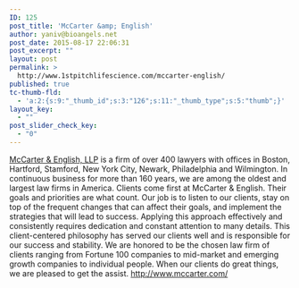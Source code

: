 ```yaml
---
ID: 125
post_title: 'McCarter &amp; English'
author: yaniv@bioangels.net
post_date: 2015-08-17 22:06:31
post_excerpt: ""
layout: post
permalink: >
  http://www.1stpitchlifescience.com/mccarter-english/
published: true
tc-thumb-fld:
  - 'a:2:{s:9:"_thumb_id";s:3:"126";s:11:"_thumb_type";s:5:"thumb";}'
layout_key:
  - ""
post_slider_check_key:
  - "0"
---
```

<p><a href="http://www.mccarter.com/">McCarter &amp; English, LLP</a> is a firm of over 400 lawyers with offices in Boston, Hartford, Stamford, New York City, Newark, Philadelphia and Wilmington. In continuous business for more than 160 years, we are among the oldest and largest law firms in America. Clients come first at McCarter &amp; English. Their goals and priorities are what count. Our job is to listen to our clients, stay on top of the frequent changes that can affect their goals, and implement the strategies that will lead to success. Applying this approach effectively and consistently requires dedication and constant attention to many details. This client-centered philosophy has served our clients well and is responsible for our success and stability. We are honored to be the chosen law firm of clients ranging from Fortune 100 companies to mid-market and emerging growth companies to individual people. When our clients do great things, we are pleased to get the assist. <a href="http://www.mccarter.com/">http://www.mccarter.com/</a></p>